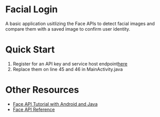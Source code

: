 # Facial Login
A basic application usitlizing the Face APIs to detect facial images and compare them with a saved image to confirm user identity. 

# Quick Start
1. Register for an API key and service host endpoint[here](https://azure.microsoft.com/en-us/services/cognitive-services/face/)
2. Replace them on line 45 and 46 in MainActivity.java 

# Other Resources 
* [Face API Tutorial with Android and Java](https://docs.microsoft.com/en-us/azure/cognitive-services/face/tutorials/faceapiinjavaforandroidtutorial)
* [Face API Reference](https://westus.dev.cognitive.microsoft.com/docs/services/563879b61984550e40cbbe8d/operations/563879b61984550f30395236)
